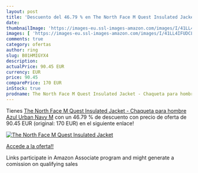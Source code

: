 ```yaml
---
layout: post
title: 'Descuento del 46.79 % en The North Face M Quest Insulated Jacket '
date: 
thumbnailImage: 'https://images-eu.ssl-images-amazon.com/images/I/41LL4IFUDCL._SL200_.jpg'
images: [ 'https://images-eu.ssl-images-amazon.com/images/I/41LL4IFUDCL._SL200_.jpg' ]
comments: true
category: ofertas
author: ring
slug: B01HMIGYX4
description:
actualPrice: 90.45 EUR
currency: EUR
price: 90.45
comparePrice: 170 EUR
inStock: true
prodname: The North Face M Quest Insulated Jacket - Chaqueta para hombre  Azul  Urban Navy   M
---
```


Tienes [The North Face M Quest Insulated Jacket - Chaqueta para hombre  Azul  Urban Navy   M](https://www.amazon.es/dp/B01HMIGYX4/?tag=tolees-21) con un 46.79 % de descuento con precio de oferta de 90.45 EUR (original: 170 EUR) en el siguiente enlace!

[![The North Face M Quest Insulated Jacket ](https://images-eu.ssl-images-amazon.com/images/I/41LL4IFUDCL._SL200_.jpg)](https://www.amazon.es/dp/B01HMIGYX4/?tag=tolees-21)

[Accede a la oferta!!](https://www.amazon.es/dp/B01HMIGYX4/?tag=tolees-21)

Links participate in Amazon Associate program and might generate a comission on qualifying sales


